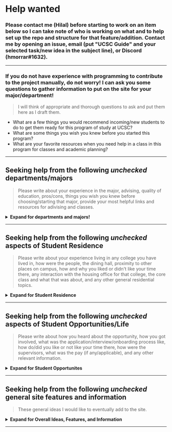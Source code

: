 # Help wanted
### Please contact me (Hilal) **before** starting to work on an item below so I can take note of who is working on what and to help set up the repo and structure for that feature/addition. Contact me by opening an issue, email (put "UCSC Guide" and your selected task/new idea in the subject line), or Discord (hmorrar#1632).

---

### If you do not have experience with programming to contribute to the project manually, do not worry! I can ask you some questions to gather information to put on the site for your major/department!

> I will think of appropriate and thorough questions to ask and put them here as I draft them.
 - What are a few things you would recommend incoming/new students to do to get them ready for this program of study at UCSC?
 - What are some things you wish you knew before you started this program?
 - What are your favorite resources when you need help in a class in this program for classes and academic planning?

---

## Seeking help from the following *unchecked* departments/majors
> Please write about your experience in the major, advising, quality of education, pros/cons, things you wish you knew before choosing/starting that major, provide your most helpful links and resources for adivising and classes.
<details>
  <summary><b>Expand for departments and majors!</b></summary>

    - [ ] Agroecology
    - [ ] Anthropology
    - [ ] Applied Linguistics and Multilingualism
    - [ ] Applied Mathematics
    - [ ] Applied Physics
    - [ ] Art
    - [ ] Art & Design: Games & Playable Media
    - [ ] Biochemistry and Molecular Biology
    - [ ] Biology
    - [ ] Biomolecular Engineering and Bioinformatics
    - [ ] Biotechnology
    - [ ] Business Management Economics
    - [ ] Chemistry
    - [ ] Classical Studies
    - [ ] Cognitive Science
    - [ ] Community Studies
    - [x] Computer Engineering
    - [x] Computer Science
    - [x] Computer Science: Computer Game Design
    - [ ] Critical Race and Ethnic Studies
    - [ ] Earth Sciences
    - [ ] Ecology and Evolution
    - [ ] Economics
    - [ ] Education and Teaching*
    - [ ] Education, Democracy, And Justice (EDJ)
    - [ ] Electrical Engineering
    - [ ] Environmental Sciences
    - [ ] Environmental Studies
    - [ ] Feminist Studies
    - [ ] Field and Exchange Programs*
    - [ ] Film & Digital Media
    - [ ] Global Economics
    - [ ] History
    - [ ] History of Art and Visual Culture
    - [ ] Human Biology
    - [ ] Jewish Studies
    - [ ] Language Studies
    - [ ] Latin American and Latino Studies
    - [ ] Legal Studies
    - [ ] Linguistics
    - [ ] Literature
    - [ ] Marine Biology
    - [ ] Mathematics
    - [ ] Mathematics Education
    - [ ] Molecular, Cell, and Developmental Biology
    - [ ] Music
    - [ ] Network and Digital Technology
    - [ ] Neuroscience
    - [ ] Philosophy
    - [ ] Physics
    - [ ] Physics (Astrophysics)
    - [ ] Plant Sciences
    - [ ] Politics
    - [ ] Prelaw*
    - [ ] Premedicine*
    - [ ] Psychology
    - [x] Robotics Engineering
    - [ ] Science Education
    - [ ] Sociology
    - [ ] Spanish Studies
    - [x] Technology and Information Management
    - [ ] Theater Arts
    - [ ] Writing*

</details>

---

## Seeking help from the following *unchecked* aspects of Student Residence
> Please write about your experience living in any college you have lived in, how were the people, the dining hall, proximity to other places on campus, how and why you liked or didn't like your time there, any interaction with the housing office for that college, the core class and what that was about, and any other general residential topics.

<details>
  <summary><b>Expand for Student Residence</b></summary>

    - [ ] Cowell College
    - [ ] Stevenson College
    - [ ] Crown College
    - [ ] Merrill College
    - [ ] College 9
    - [ ] College 10
    - [ ] Porter College
    - [ ] Kresge College
    - [ ] Rachel Carson College
    - [ ] Oakes College
    - [ ] University Town Center
    - [ ] The Village
    - [ ] Trailer Park

</details>

---

## Seeking help from the following *unchecked* aspects of Student Opportunities/Life
> Please write about how you heard about the opportunity, how you got involved, what was the application/interview/onboarding process like, how do/did you like or not like your time there, how were the supervisors, what was the pay (if any/applicable), and any other relevant information.

<details>
  <summary><b>Expand for Student Opportunites </b></summary>

    - [ ] STEM research labs (undergrad)
    - [ ] Non STEM research labs (undergrad)
    - [ ] STEM research labs (grad)
    - [ ] Non STEM research labs (grad)
    - [ ] Dining hall employmee
    - [x] LSS Tutor
    - [x] BSOE Tutor
    - [x] BSOE Reader
    - [ ] Residential Assistant (RA)
    - [ ] Student-leadership in organizations/clubs
    - [ ] Student Union Assembly (SUA)
    - [ ] Career Center Employee
    - [ ] Ethnic Resource Center Employee

</details>

---
## Seeking help from the following *unchecked* general site features and information
> These general ideas I would like to eventually add to the site.

<details>
  <summary><b>Expand for Overall Ideas, Features, and Information </b></summary>

    - [ ] Yearly admission/application statistics
    - [ ] Article summarizer for official UC and UCSC news
    - [ ] Scrape the Employee Request System daily and post job listings
    - [ ] Use Zillow API to list near by off campus houses/apartments
    - [ ] Few student summaries of overall experience at UCSC
    - [ ] Scrape r/ucsc for FAQs to address throughout The Guide
    - [ ] A major prep guide - things/skills to know before starting [MAJOR] at UCSC
    - [ ] Campus and City transportation and parking
    - [ ] List of all good advisin resources and sites for all majors/departments
    - [ ] Up to date list of all UCSC related Discord servers with brief description and invite link
    - [ ] Scrape BSOE email newsletter to improve UI, fix typos, and post on site
    - [ ] How to take notes in class
    - [ ] List out good classed for each General Education (GE) requirement
    - [ ] List out all active student organizations and resource centers
    - [ ] Find and post an academic calendar/planner
    - [ ] Self Care: burnout, finals week, hygiene, diet, exercise, socializing
    - [ ] Finanial Aid: contact, tips, answer to FAQs
    - [ ] General roommate/housemate/dormmate tips and advice
    - [ ] Dining Hall guide
    - [ ] Study spots
    - [ ] Scrape Rate My Professors?

</details>

---